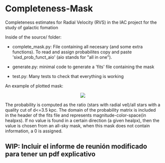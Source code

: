 # Completeness-Mask
Completeness estimates for Radial Velocity (RVS) in the IAC project for the study of galactic fomation

Inside of the source/ folder:

- complete_mask.py: File containing all necesary (and some extra functions). 
To read and assign probabilites copy and paste 'sixd_prob_funct_aio' (aio stands for "all in one").

- generate.py: minimal code to generate a 'fits' file containing the mask

- test.py: Many tests to check that everything is working

An example of plotted mask:
<p align="center">
  <img src="https://drive.google.com/thumbnail?id=1lyfpPIqxnQzKvOu0J6oK82nv0Jn44MLs&sz=w300" />
</p>

The probability is computed as the ratio (stars with radial vel)/all stars with a quality cut of d<=3.5 kpc.
The domain of the probability matrix is included in the header of the fits file and represents
magnitude-color-space(in healpxs). If no value is found in a certain direction (a given healpx), then
the value is chosen from an all-sky mask, when this mask does not contain information, a 0 is assigned.

## WIP: Incluir el informe de reunión modificado para tener un pdf explicativo
